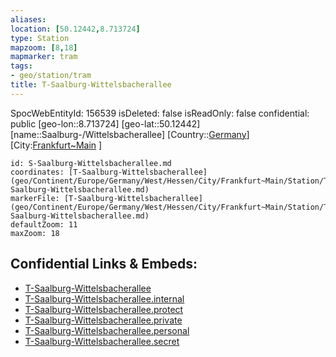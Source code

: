 ```yaml
---
aliases: 
location: [50.12442,8.713724]
type: Station 
mapzoom: [8,18] 
mapmarker: tram 
tags:
- geo/station/tram
title: T-Saalburg-Wittelsbacherallee
---
```

SpocWebEntityId: 156539
isDeleted: false
isReadOnly: false
confidential: public
[geo-lon::8.713724]
[geo-lat::50.12442]
[name::Saalburg-/Wittelsbacherallee]
[Country::[Germany](geo/Continent/Europe/Germany.md)]
[City:[Frankfurt~Main](geo/Continent/Europe/Germany/West/Hessen/City/Frankfurt~Main.md) ]


```leaflet
id: S-Saalburg-Wittelsbacherallee.md
coordinates: [T-Saalburg-Wittelsbacherallee](geo/Continent/Europe/Germany/West/Hessen/City/Frankfurt~Main/Station/T-Saalburg-Wittelsbacherallee.md)
markerFile: [T-Saalburg-Wittelsbacherallee](geo/Continent/Europe/Germany/West/Hessen/City/Frankfurt~Main/Station/T-Saalburg-Wittelsbacherallee.md)
defaultZoom: 11 
maxZoom: 18
```


## Confidential Links & Embeds: 
- [T-Saalburg-Wittelsbacherallee](../../../../../../../../../../_public/geo/Continent/Europe/Germany/West/Hessen/City/Frankfurt~Main/Station/T-Saalburg-Wittelsbacherallee.md) 
- [T-Saalburg-Wittelsbacherallee.internal](../../../../../../../../../../_internal/geo/Continent/Europe/Germany/West/Hessen/City/Frankfurt~Main/Station/T-Saalburg-Wittelsbacherallee.internal.md) 
- [T-Saalburg-Wittelsbacherallee.protect](../../../../../../../../../../_protect/geo/Continent/Europe/Germany/West/Hessen/City/Frankfurt~Main/Station/T-Saalburg-Wittelsbacherallee.protect.md) 
- [T-Saalburg-Wittelsbacherallee.private](../../../../../../../../../../_private/geo/Continent/Europe/Germany/West/Hessen/City/Frankfurt~Main/Station/T-Saalburg-Wittelsbacherallee.private.md) 
- [T-Saalburg-Wittelsbacherallee.personal](../../../../../../../../../../_personal/geo/Continent/Europe/Germany/West/Hessen/City/Frankfurt~Main/Station/T-Saalburg-Wittelsbacherallee.personal.md) 
- [T-Saalburg-Wittelsbacherallee.secret](../../../../../../../../../../_secret/geo/Continent/Europe/Germany/West/Hessen/City/Frankfurt~Main/Station/T-Saalburg-Wittelsbacherallee.secret.md) 
